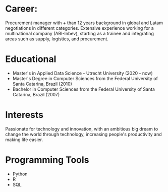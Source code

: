 
# Career:
Procurement manager with + than 12 years background in global and Latam negotiations in different categories. Extensive experience working for a multinational company (ABI-Inbev), starting as a trainee and integrating areas such as supply, logistics, and procurement.

# Educational
- Master's in Applied Data Science - Utrecht University (2020 - now)
- Master's Degree in Computer Sciences from the Federal University of Santa Catarina, Brazil (2010)
- Bachelor in Computer Sciences from the Federal University of Santa Catarina, Brazil (2007)

# Interests
Passionate for technology and innovation, with an ambitious big dream to change the world through technology, increasing people's productivity and making life easier.

# Programming Tools
- Python
- R
- SQL
